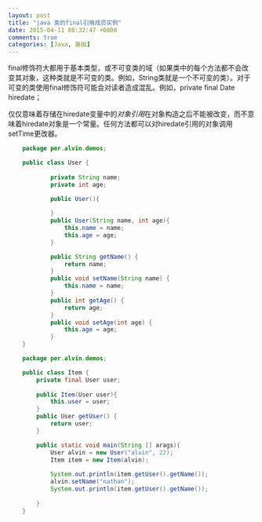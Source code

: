 ```yaml
---
layout: post
title: "java 类的final引用成员实例"
date: 2015-04-11 08:32:47 +0800
comments: true
categories: [Java, 基础]
---
```


final修饰符大都用于基本类型，或不可变类的域（如果类中的每个方法都不会改变其对象，这种类就是不可变的类。例如，String类就是一个不可变的类）。对于可变的类使用final修饰符可能会对读者造成混乱。例如，private final Date hiredate；

仅仅意味着存储在hiredate变量中的*对象引用*在对象构造之后不能被改变，而不意味着hiredate对象是一个常量。任何方法都可以对hiredate引用的对象调用setTime更改器。


``` java 
	package per.alvin.demos;

	public class User {
		
			private String name;
			private int age;

			public User(){
		
			}
			public User(String name, int age){
				this.name = name;
				this.age = age;
			}

			public String getName() {
				return name;
			}
			public void setName(String name) {
				this.name = name;
			}
			public int getAge() {
				return age;
			}
			public void setAge(int age) {
				this.age = age;
			}
	}
```


``` java
	package per.alvin.demos;

	public class Item {
		private final User user;
	
		public Item(User user){
			this.user = user;
		}
		public User getUser() {
			return user;
		}

		public static void main(String [] arags){
			User alvin = new User("alvin", 22);
			Item item = new Item(alvin);
		
			System.out.println(item.getUser().getName());
			alvin.setName("nathan");
			System.out.println(item.getUser().getName());
		
		}
	}
``` 


